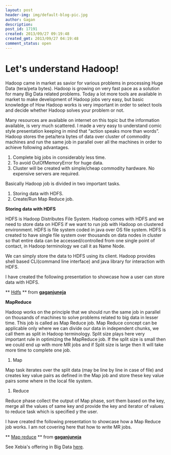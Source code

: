 ```yaml
---
layout: post
header-img: img/default-blog-pic.jpg
author: Gagan
description: 
post_id: 17191
created: 2013/09/27 09:19:48
created_gmt: 2013/09/27 04:19:48
comment_status: open
---
```


# Let's understand Hadoop!

Hadoop came in market as savior for various problems in processing Huge Data (tera/peta bytes). Hadoop is growing on very fast pace as a solution for many Big Data related problems. Today a lot more tools are available in market to make development of Hadoop jobs very easy, but basic knowledge of How Hadoop works is very important in order to select tools and decide whether Hadoop solves your problem or not.

Many resources are available on internet on this topic but the information available, is very much scattered. I made a very easy to understand comic style presentation keeping in mind that “action speaks more than words”.  Hadoop stores the peta/tera bytes of data over cluster of commodity machines and run the same job in parallel over all the machines in order to achieve following advantages. 

  1. Complete big jobs in considerably less time. 
  2. To avoid OutOfMemoryError for huge data. 
  3. Cluster will be created with simple/cheap commodity hardware. No expensive servers are required. 

Basically Hadoop job is divided in two important tasks. 

  1. Storing data with HDFS. 
  2. Create/Run Map Reduce job. 

**Storing data with HDFS**

HDFS is Hadoop Distributes File System. Hadoop comes with HDFS and we need to store data on HDFS if we want to run job with Hadoop on clustered environment. HDFS is file system coded in java over OS file system. HDFS is created to have single file system over thousands on data nodes in cluster so that entire data can be accessed/controlled from one single point of contact, in Hadoop terminology we call it as Name Node.

We can simply store the data to HDFS using its client. Hadoop provides shell based CLI(command line interface) and java library for interaction with HDFS.

I have created the following presentation to showcase how a user can store data with HDFS.

** [Hdfs][1] ** from **[gaganjuneja][2]**

**MapReduce**

Hadoop works on the principle that we should run the same job in parallel on thousands of machines to solve problems related to big data in lesser time. This job is called as Map Reduce job. Map Reduce concept can be applicable only where we can divide our data in independent chunks, we call them as split in Hadoop terminology. Split size plays here very important rule in optimizing the MapReduce job. If the split size is small then we could end up with more MR jobs and if Split size is large then It will take more time to complete one job.

  1. Map

Map task iterates over the split data (may be line by line in case of file) and creates key value pairs as defined in the Map job and store these key value pairs some where in the local file system.

  1. Reduce

Reduce phase collect the output of Map phase, sort them based on the key, merge all the values of same key and provide the key and iterator of values to reduce task which is specified y the user.

I have created the following presentation to showcase how a Map Reduce job works. I am not covering here that how to write MR jobs.

** [Map reduce][3] ** from **[gaganjuneja][2]**

See Xebia's offering in Big Data [here][4].

   [1]: https://www.slideshare.net/gaganjuneja/hdfs-15568286 (Hdfs)
   [2]: http://www.slideshare.net/gaganjuneja
   [3]: https://www.slideshare.net/gaganjuneja/map-reduce-15569921 (Map reduce)
   [4]: http://www.xebia.in/big-data-solutions.html